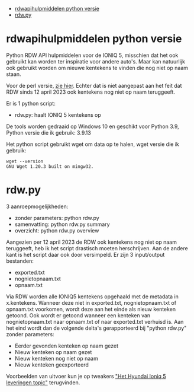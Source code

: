- [rdwapihulpmiddelen python versie](#rdwapihulpmiddelen-python-versie)
- [rdw.py](#rdwpy)

# rdwapihulpmiddelen python versie
Python RDW API hulpmiddelen voor de IONIQ 5, misschien dat het ook gebruikt kan worden ter inspiratie voor andere auto's. Maar kan natuurlijk ook gebruikt worden om nieuwe kentekens te vinden die nog niet op naam staan.

Voor de perl versie, [zie hier](https://github.com/ZuinigeRijder/rdwapihulpmiddelen). Echter dat is niet aangepast aan het feit dat RDW sinds 12 april 2023 ook kentekens nog niet op naam teruggeeft.

Er is 1 python script:
- rdw.py: haalt IONIQ 5 kentekens op

De tools worden gedraaid op Windows 10 en geschikt voor Python 3.9, Python versie die ik gebruik: 3.9.13

Het python script gebruikt wget om data op te halen, wget versie die ik gebruik:
````
wget --version
GNU Wget 1.20.3 built on mingw32.
````

# rdw.py

3 aanroepmogelijkheden:
- zonder parameters: python rdw.py
- samenvatting: python rdw.py summary
- overzicht: python rdw.py overview

Aangezien per 12 april 2023 de RDW ook kentekens nog niet op naam teruggeeft, heb ik het script drastisch moeten herschrijven. Aan de andere kant is het script daar ook door versimpeld.
Er zijn 3 input/output bestanden:
- exported.txt
- nognietopnaam.txt
- opnaam.txt

Via RDW worden alle IONIQ5 kentekens opgehaald met de metadata in x.kentekens. Wanneer deze niet in exported.txt, nognietopnaam.txt of opnaam.txt voorkomen, wordt deze aan het einde als nieuw kenteken getoond. Ook wordt er getoond wanneer een kenteken van nognietopnaam.txt naar opnaam.txt of naar exported.txt verhuisd is. Aan het eind wordt dan de volgende delta's gerapporteerd bij "python rdw.py" zonder parameters:
- Eerder gevonden kenteken op naam gezet
- Nieuw kenteken op naam gezet
- Nieuw kenteken nog niet op naam
- Nieuw kenteken geexporteerd

Voorbeelden van uitvoer kun je op tweakers ["Het Hyundai Ioniq 5 leveringen topic"](https://gathering.tweakers.net/forum/list_messages/2073194/2?data%5Bfilter_pins%5D=1) terugvinden.

